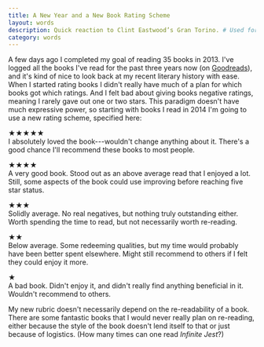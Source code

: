 ```yaml
---
title: A New Year and a New Book Rating Scheme
layout: words
description: Quick reaction to Clint Eastwood’s Gran Torino. # Used for SEO stuff
category: words
---
```


A few days ago I completed my goal of reading 35 books in 2013. I've logged all the books I've read for the past three years now (on [Goodreads](http://goodreads.com/parkermalenke)), and it's kind of nice to look back at my recent literary history with ease. When I started rating books I didn't really have much of a plan for which books got which ratings. And I felt bad about giving books negative ratings, meaning I rarely gave out one or two stars. This paradigm doesn't have much expressive power, so starting with books I read in 2014 I'm going to use a new rating scheme, specified here:

&#9733;&#9733;&#9733;&#9733;&#9733;  
I absolutely loved the book---wouldn't change anything about it. There's a good chance I'll recommend these books to most people.

&#9733;&#9733;&#9733;&#9733;  
A very good book. Stood out as an above average read that I enjoyed a lot. Still, some aspects of the book could use improving before reaching five star status.

&#9733;&#9733;&#9733;  
Solidly average. No real negatives, but nothing truly outstanding either. Worth spending the time to read, but not necessarily worth re-reading.

&#9733;&#9733;  
Below average. Some redeeming qualities, but my time would probably have been better spent elsewhere. Might still recommend to others if I felt they could enjoy it more.

&#9733;  
A bad book. Didn't enjoy it, and didn't really find anything beneficial in it. Wouldn't recommend to others.

My new rubric doesn't necessarily depend on the re-readability of a book. There are some fantastic books that I would never really plan on re-reading, either because the style of the book doesn't lend itself to that or just because of logistics. (How many times can one read *Infinite Jest*?)